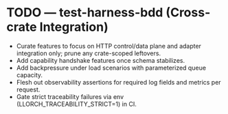 # TODO — test-harness-bdd (Cross-crate Integration)

- Curate features to focus on HTTP control/data plane and adapter integration only; prune any crate-scoped leftovers.
- Add capability handshake features once schema stabilizes.
- Add backpressure under load scenarios with parameterized queue capacity.
- Flesh out observability assertions for required log fields and metrics per request.
- Gate strict traceability failures via env (LLORCH_TRACEABILITY_STRICT=1) in CI.
